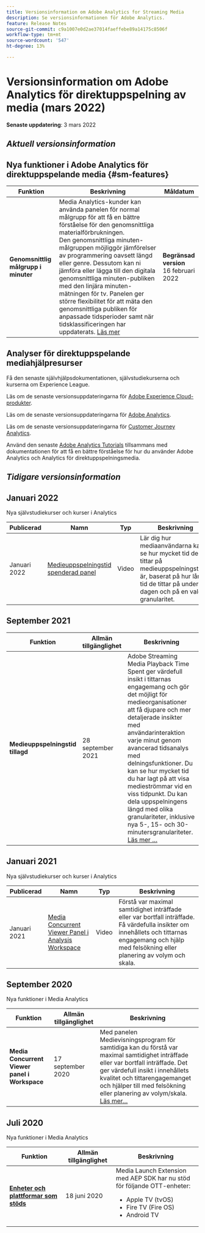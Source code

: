 ```yaml
---
title: Versionsinformation om Adobe Analytics for Streaming Media
description: Se versionsinformationen för Adobe Analytics.
feature: Release Notes
source-git-commit: c9a1007e0d2ae37014faeffebe89a14175c8506f
workflow-type: tm+mt
source-wordcount: '547'
ht-degree: 13%

---
```



# Versionsinformation om Adobe Analytics för direktuppspelning av media (mars 2022)

**Senaste uppdatering**: 3 mars 2022

## *Aktuell versionsinformation*

## Nya funktioner i Adobe Analytics för direktuppspelande media  {#sm-features}

| Funktion | Beskrivning | Måldatum |
| ----------- | ---------- | ------- |
| **Genomsnittlig målgrupp i minuter** | Media Analytics-kunder kan använda panelen för normal målgrupp för att få en bättre förståelse för den genomsnittliga materialförbrukningen. <br>Den genomsnittliga minuten-målgruppen möjliggör jämförelser av programmering oavsett längd eller genre. Dessutom kan ni jämföra eller lägga till den digitala genomsnittliga minuten-publiken med den linjära minuten-mätningen för tv. Panelen ger större flexibilitet för att mäta den genomsnittliga publiken för anpassade tidsperioder samt när tidsklassificeringen har uppdaterats.  [Läs mer](https://experienceleague.adobe.com/docs/media-analytics/using/media-reports/average-minute-audience.html?lang=en) | **Begränsad version** <br>16 februari 2022 |

## Analyser för direktuppspelande mediahjälpresurser

Få den senaste självhjälpsdokumentationen, självstudiekurserna och kurserna om Experience League.

Läs om de senaste versionsuppdateringarna för [Adobe Experience Cloud-produkter](https://business.adobe.com/products/adobe-experience-cloud-products.html).

Läs om de senaste versionsuppdateringarna för [Adobe Analytics](https://experienceleague.adobe.com/docs/analytics/release-notes/latest.html?lang=en).

Läs om de senaste versionsuppdateringarna för [Customer Journey Analytics](https://experienceleague.adobe.com/docs/analytics-platform/using/releases/latest.html?lang=en).

Använd den senaste [Adobe Analytics Tutorials](https://experienceleague.adobe.com/docs/analytics-learn/tutorials/overview.html?lang=en) tillsammans med dokumentationen för att få en bättre förståelse för hur du använder Adobe Analytics och Analytics för direktuppspelningsmedia.

## *Tidigare versionsinformation*

## Januari 2022

Nya självstudiekurser och kurser i Analytics

| Publicerad | Namn | Typ | Beskrivning |
| ----------- | ---------- | ---------- | --------- |
| Januari 2022 | [Medieuppspelningstid spenderad panel](https://experienceleague.adobe.com/docs/analytics-learn/tutorials/media-analytics/measuring-media-analytics/media-playback-time-spent-panel.html?lang=en) | Video | Lär dig hur mediaanvändarna kan se hur mycket tid de tittar på medieuppspelningstiden är, baserat på hur lång tid de tittar på under dagen och på en vald granularitet. |

## September 2021

| Funktion | Allmän tillgänglighet | Beskrivning |
| ----------- | ---------- | -------------- |
| **Medieuppspelningstid tillagd** | 28 september 2021 | Adobe Streaming Media Playback Time Spent ger värdefull insikt i tittarnas engagemang och gör det möjligt för medieorganisationer att få djupare och mer detaljerade insikter med användarinteraktion varje minut genom avancerad tidsanalys med delningsfunktioner. Du kan se hur mycket tid du har lagt på att visa medieströmmar vid en viss tidpunkt. Du kan dela uppspelningens längd med olika granulariteter, inklusive nya 5-, 15- och 30-minutersgranulariteter. [Läs mer …](https://experienceleague.adobe.com/docs/media-analytics/using/media-reports/media-workspace-panels/media-playback-time-spent.html?lang=en) |

## Januari 2021

Nya självstudiekurser och kurser i Analytics

| Publicerad | Namn | Typ | Beskrivning |
| ----------- | ---------- | ---------- | --------- |
| Januari 2021 | [Media Concurrent Viewer Panel i Analysis Workspace](https://experienceleague.adobe.com/docs/analytics-learn/tutorials/analysis-workspace/using-panels/media-concurrent-viewers-panel-in-analysis-workspace.html?lang=en#analysis-workspace) | Video | Förstå var maximal samtidighet inträffade eller var bortfall inträffade. Få värdefulla insikter om innehållets och tittarnas engagemang och hjälp med felsökning eller planering av volym och skala. |


## September 2020

Nya funktioner i Media Analytics

| Funktion | Allmän tillgänglighet | Beskrivning |
| -------- | -------------------- | ----------- |
| **Media Concurrent Viewer panel i Workspace** | 17 september 2020 | Med panelen Medievisningsprogram för samtidiga kan du förstå var maximal samtidighet inträffade eller var bortfall inträffade. Det ger värdefull insikt i innehållets kvalitet och tittarengagemanget och hjälper till med felsökning eller planering av volym/skala. [Läs mer…](https://experienceleague.adobe.com/docs/media-analytics/using/media-reports/media-workspace-panels/media-concurrent-viewers.html?lang=en) |


## Juli 2020

Nya funktioner i Media Analytics

| Funktion | Allmän tillgänglighet | Beskrivning |
| -------- | -------------------- | ----------- |
| [**Enheter och plattformar som stöds**](https://experienceleague.adobe.com/docs/media-analytics/using/supported-devices.html?lang=en) | 18 juni 2020 | Media Launch Extension med AEP SDK har nu stöd för följande OTT-enheter: <div><ul><li>Apple TV (tvOS)</li><li>Fire TV (Fire OS)</li><li>Android TV</li></ul></div> |



<!-- ## Important notices for [!DNL Analytics] administrators

**Updated on March 3, 2022**

| Notice | Date Added or Updated  | Description |
| ----------- | ---------- | ---------- |
| description | date | description |
| description | date | description |
| description | date | description |
| description | date | description | -->
